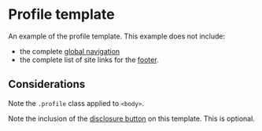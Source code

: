 # Profile template

An example of the profile template. This example does not include:

- the complete [global navigation](../components/navigation.md)
- the complete list of site links for the [footer](../components/footer.md).

<example title="Profile template" src="example-pages/profile.html.twig" standalone />

## Considerations

Note the `.profile` class applied to `<body>`.

Note the inclusion of the [disclosure button](../components/disclosure-button.md) on this template. This is optional.
